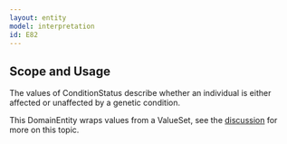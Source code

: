```yaml
---
layout: entity
model: interpretation
id: E82
---
```


Scope and Usage
---------------

The values of ConditionStatus describe whether an individual is either affected or unaffected by a genetic condition.

This DomainEntity wraps values from a ValueSet, see the [discussion](../../../user/discussion/domain_entity.html) for more on this topic.

